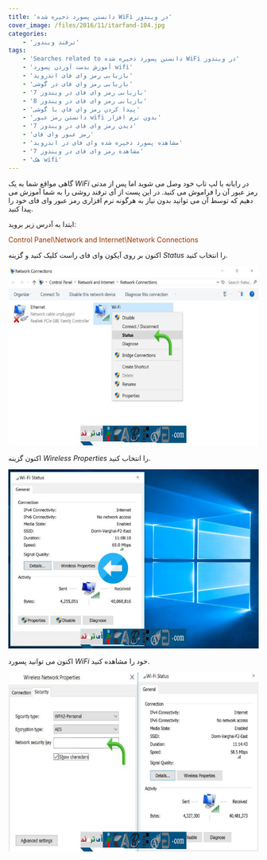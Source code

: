 ```yaml
---
title: 'دانستن پسورد ذخیره شده WiFi در ویندوز'
cover_image: /files/2016/11/itarfand-104.jpg
categories:
    - 'ترفند ویندوز'
tags:
    - 'Searches related to دانستن پسورد ذخیره شده WiFi در ویندوز'
    - 'آموزش بدست آوردن پسورد wifi'
    - 'بازیابی رمز وای فای اندروید'
    - 'بازیابی رمز وای فای در گوشی'
    - 'بازیابی رمز وای فای در ویندوز 7'
    - 'بازیابی رمز وای فای در ویندوز 8'
    - 'پيدا كردن رمز واي فاي با گوشی'
    - 'دانستن رمز عبور wifi بدون نرم افزار'
    - 'دیدن رمز وای فای در ویندوز 7'
    - 'رمز عبور وای فای'
    - 'مشاهده پسورد ذخیره شده وای فای در اندروید'
    - 'مشاهده رمز وای فای در ویندوز 7'
    - 'هک wifi'
---
```


گاهی مواقع شما به یک *WiFi* در رایانه یا لپ تاپ خود وصل می شوید اما پس از مدتی رمز عبور آن را فراموش می کنید. در این پست از آی ترفند روشی را به شما آموزش می دهیم که توسط آن می توانید بدون نیاز به هرگونه نرم افزاری رمز عبور وای فای خود را پیدا کنید.

ابتدا به آدرس زیر بروید:

<span style="color: #993300;">Control Panel\\Network and Internet\\Network Connections</span>

اکنون بر روی آیکون وای فای راست کلیک کنید و گزینه *Status* را انتخاب کنید.

![itarfand-101](/files/2016/11/itarfand-101.jpg)  

اکنون گزینه *Wireless Properties* را انتخاب کنید.

![itarfand-102](/files/2016/11/itarfand-102.jpg)  

اکنون می توانید پسورد *WiFi* خود را مشاهده کنید.

![itarfand-103](/files/2016/11/itarfand-103.jpg)  